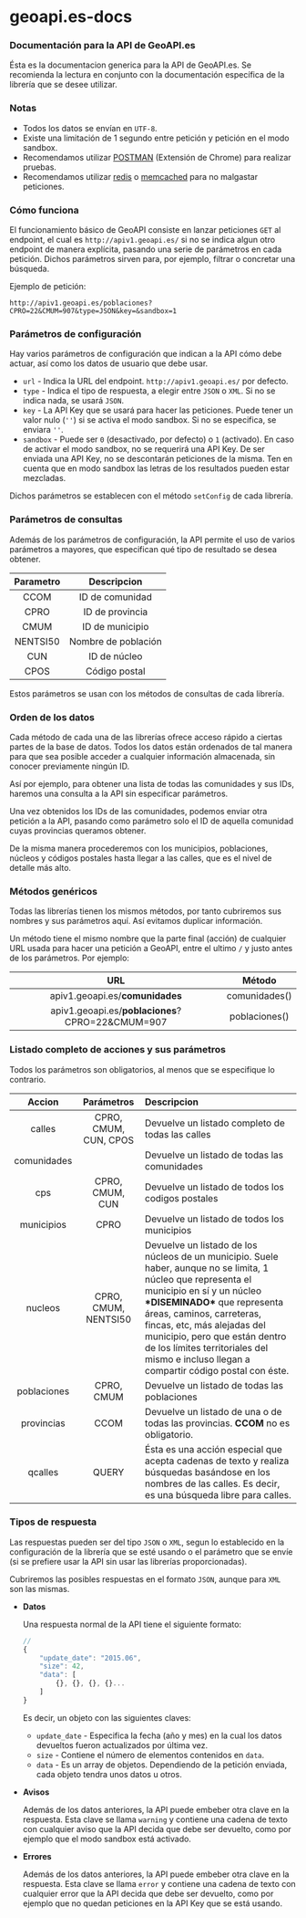# geoapi.es-docs

### Documentación para la API de GeoAPI.es

Ésta es la documentacion generica para la API de GeoAPI.es. Se recomienda la lectura en
conjunto con la documentación específica de la librería que se desee utilizar.

### Notas

* Todos los datos se envían en `UTF-8`.
* Existe una limitación de 1 segundo entre petición y petición en el modo sandbox.
* Recomendamos utilizar [POSTMAN](https://chrome.google.com/webstore/detail/postman/fhbjgbiflinjbdggehcddcbncdddomop) (Extensión de Chrome) para realizar pruebas.
* Recomendamos utilizar [redis](http://redis.io/) o [memcached](http://memcached.org/) para no malgastar peticiones.

### Cómo funciona

El funcionamiento básico de GeoAPI consiste en lanzar peticiones `GET` al endpoint, el cual
es `http://apiv1.geoapi.es/` si no se indica algun otro endpoint de manera explícita, pasando
una serie de parámetros en cada petición. Dichos parámetros sirven para, por ejemplo, filtrar
o concretar una búsqueda.

Ejemplo de petición:

    http://apiv1.geoapi.es/poblaciones?CPRO=22&CMUM=907&type=JSON&key=&sandbox=1

### Parámetros de configuración

Hay varios parámetros de configuración que indican a la API cómo debe actuar, así como los datos
de usuario que debe usar.

* `url` - Indica la URL del endpoint. `http://apiv1.geoapi.es/` por defecto.
* `type` - Indica el tipo de respuesta, a elegir entre `JSON` o `XML`. Si no se indica nada, se usará `JSON`.
* `key` - La API Key que se usará para hacer las peticiones. Puede tener un valor nulo (`''`) si se activa el modo sandbox. Si no se especifica, se enviara `''`.
* `sandbox` - Puede ser `0` (desactivado, por defecto) o `1` (activado). En caso de activar el modo sandbox, no se requerirá una API Key. De ser enviada una API Key, no se descontarán peticiones de la misma. Ten en cuenta que en modo sandbox las letras de los resultados pueden estar mezcladas.

Dichos parámetros se establecen con el método `setConfig` de cada librería.

### Parámetros de consultas

Además de los parámetros de configuración, la API permite el uso de varios parámetros a mayores, que especifican qué tipo de resultado se desea obtener.

| Parametro | Descripcion         |
|:---------:|:-------------------:|
| CCOM      | ID de comunidad     |
| CPRO      | ID de provincia     |
| CMUM      | ID de municipio     |
| NENTSI50  | Nombre de población |
| CUN       | ID de núcleo        |
| CPOS      | Código postal       |

Estos parámetros se usan con los métodos de consultas de cada librería.

### Orden de los datos

Cada método de cada una de las librerías ofrece acceso rápido a ciertas partes de la base de datos. Todos los datos están ordenados de tal manera para que sea posible acceder a cualquier información almacenada, sin conocer previamente ningún ID.

Así por ejemplo, para obtener una lista de todas las comunidades y sus IDs, haremos una consulta a la API sin especificar parámetros.

Una vez obtenidos los IDs de las comunidades, podemos enviar otra petición a la API, pasando como parámetro solo el ID de aquella comunidad cuyas provincias queramos obtener.

De la misma manera procederemos con los municipios, poblaciones, núcleos y códigos postales hasta llegar a las calles, que es el nivel de detalle más alto.

### Métodos genéricos

Todas las librerías tienen los mismos métodos, por tanto cubriremos sus nombres y sus parámetros aquí. Así evitamos duplicar información.

Un método tiene el mismo nombre que la parte final (acción) de cualquier URL usada para hacer una petición a GeoAPI, entre el ultimo `/` y justo antes de los parámetros. Por ejemplo:

| URL                                                 | Método        |
|:---------------------------------------------------:|:-------------:|
| apiv1.geoapi.es/<b>comunidades</b>                  | comunidades() |
| apiv1.geoapi.es/<b>poblaciones</b>?CPRO=22&CMUM=907 | poblaciones() |

### Listado completo de acciones y sus parámetros

Todos los parámetros son obligatorios, al menos que se especifique lo contrario.

| Accion       | Parámetros               | Descripcion                                       |
|:------------:|:------------------------:|:--------------------------------------------------|
| calles       | CPRO, CMUM, CUN, CPOS    | Devuelve un listado completo de todas las calles  |
| comunidades  |                          | Devuelve un listado de todas las comunidades      |
| cps          | CPRO, CMUM, CUN          | Devuelve un listado de todos los codigos postales |
| municipios   | CPRO                     | Devuelve un listado de todos los municipios       |
| nucleos      | CPRO, CMUM, NENTSI50     | Devuelve un listado de los núcleos de un municipio. Suele haber, aunque no se limita, 1 núcleo que representa el municipio en sí y un núcleo <b>\*DISEMINADO\*</b> que representa áreas, caminos, carreteras, fincas, etc, más alejadas del municipio, pero que están dentro de los límites territoriales del mismo e incluso llegan a compartir código postal con éste. |
| poblaciones  | CPRO, CMUM               | Devuelve un listado de todas las poblaciones      |
| provincias   | CCOM                     | Devuelve un listado de una o de todas las provincias. <b>CCOM</b> no es obligatorio. |
| qcalles      | QUERY                    | Ésta es una acción especial que acepta cadenas de texto y realiza búsquedas basándose en los nombres de las calles. Es decir, es una búsqueda libre para calles. |

### Tipos de respuesta

Las respuestas pueden ser del tipo `JSON` o `XML`, segun lo establecido en la configuración de la librería que se esté usando o el parámetro que se envíe (si se prefiere usar la API sin usar las librerías proporcionadas).

Cubriremos las posibles respuestas en el formato `JSON`, aunque para `XML` son las mismas.

* <b>Datos</b>

    Una respuesta normal de la API tiene el siguiente formato:

    ```javascript
    //
    {
        "update_date": "2015.06",
        "size": 42,
        "data": [
            {}, {}, {}, {}...
        ]
    }
    ```

    Es decir, un objeto con las siguientes claves:
    * `update_date` - Especifica la fecha (año y mes) en la cual los datos devueltos fueron actualizados por última vez.
    * `size` - Contiene el número de elementos contenidos en `data`.
    * `data` - Es un array de objetos. Dependiendo de la petición enviada, cada objeto tendra unos datos u otros.

* <b>Avisos</b>

    Además de los datos anteriores, la API puede embeber otra clave en la respuesta. Esta clave se llama `warning` y contiene una cadena de texto con cualquier aviso que la API decida que debe ser devuelto, como por ejemplo que el modo sandbox está activado.

* <b>Errores</b>

    Además de los datos anteriores, la API puede embeber otra clave en la respuesta. Esta clave se llama `error` y contiene una cadena de texto con cualquier error que la API decida que debe ser devuelto, como por ejemplo que no quedan peticiones en la API Key que se está usando.
